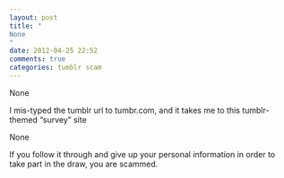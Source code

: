 ```yaml
---
layout: post
title: "
None
"
date: 2012-04-25 22:52
comments: true
categories: tumblr scam
---
```


None


I mis-typed the tumblr url to tumbr.com, and it takes me to this tumblr-themed “survey” site 


None


If you follow it through and give up your personal information in order to take part in the draw, you are scammed.


